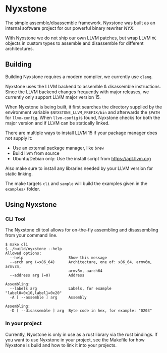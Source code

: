 # Nyxstone

The simple assemble/disassemble framework. Nyxstone was built as an internal software project for our powerful binary rewriter _NYX_. 

With Nyxstone we do not ship our own LLVM patches, but wrap LLVM `MC` objects in custom types to assemble and disassemble for
different architectures.

## Building
Building Nyxstone requires a modern compiler, we currently use `clang`. 

Nyxstone uses the LLVM backend to assemble & disassemble instructions. Since the LLVM backend changes frequently with major releases, we currently only support LLVM major version 15. 

When Nyxstone is being built, it first searches the directory supplied by the environment variable `$NYXSTONE_LLVM_PREFIX/bin` and afterwards the `$PATH` for `llvm-config`.  When `llvm-config` is found, Nyxstone checks for both the major version and if LLVM can be statically linked. 

There are multiple ways to install LLVM 15 if your package manager does not supply it:
 - Use an external package manager, like `brew`
 - Build llvm from source
 - Ubuntu/Debian only: Use the install script from https://apt.llvm.org

Also make sure to install any libraries needed by your LLVM version for static linking.

The make targets `cli` and `sample` will build the examples given in the `examples/` folder. 

## Using Nyxstone

### CLI Tool
The Nyxstone cli tool allows for on-the-fly assembling and disassembling from your command line.
```
$ make cli
$ ./build/nyxstone --help
Allowed options:
  --help                    Show this message
  --arch arg (=x86_64)      Architecture, one of: x86_64, armv6m, armv7m,
                            armv8m, aarch64
  --address arg (=0)        Address

Assembling:
  --labels arg              Labels, for example "label0=0x10,label1=0x20"
  -A [ --assemble ] arg     Assembly

Assembling:
  -D [ --disassemble ] arg  Byte code in hex, for example: "0203"
```

### In your project
Currently, Nyxstone is only in use as a rust library via the rust bindings. If you want to use Nyxstone in your project, see the Makefile for how Nyxstone is build and how to link it into your projects.
